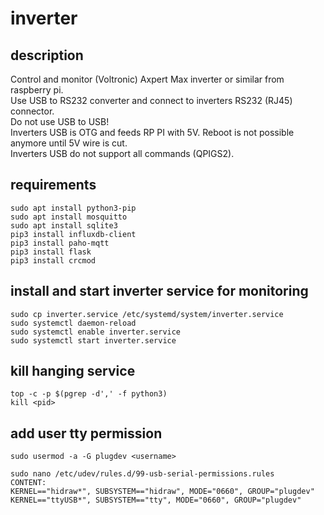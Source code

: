 # inverter

## description
Control and monitor (Voltronic) Axpert Max inverter or similar from raspberry pi.\
Use USB to RS232 converter and connect to inverters RS232 (RJ45) connector.\
Do not use USB to USB!\
Inverters USB is OTG and feeds RP PI with 5V. Reboot is not possible anymore until 5V wire is cut.\
Inverters USB do not support all commands (QPIGS2).


## requirements
```
sudo apt install python3-pip
sudo apt install mosquitto
sudo apt install sqlite3
pip3 install influxdb-client
pip3 install paho-mqtt
pip3 install flask
pip3 install crcmod
```

## install and start inverter service for monitoring
```
sudo cp inverter.service /etc/systemd/system/inverter.service
sudo systemctl daemon-reload
sudo systemctl enable inverter.service
sudo systemctl start inverter.service
```


## kill hanging service
```
top -c -p $(pgrep -d',' -f python3)
kill <pid>
```

## add user tty permission
```
sudo usermod -a -G plugdev <username>

sudo nano /etc/udev/rules.d/99-usb-serial-permissions.rules
CONTENT:
KERNEL=="hidraw*", SUBSYSTEM=="hidraw", MODE="0660", GROUP="plugdev"
KERNEL=="ttyUSB*", SUBSYSTEM=="tty", MODE="0660", GROUP="plugdev"
```